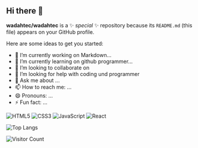 ## Hi there 👋


**wadahtec/wadahtec** is a ✨ _special_ ✨ repository because its `README.md` (this file) appears on your GitHub profile.

Here are some ideas to get you started:

- 🔭 I’m currently working on Markdown...
- 🌱 I’m currently learning on github programmer...
- 👯 I’m looking to collaborate on 
- 🤔 I’m looking for help with coding und programmer
- 💬 Ask me about ...
- 📫 How to reach me: ...
- 😄 Pronouns: ...
- ⚡ Fun fact: ...

![HTML5](https://img.shields.io/badge/-HTML5-E34F26?style=flat&logo=html5&logoColor=white)
![CSS3](https://img.shields.io/badge/-CSS3-1572B6?style=flat&logo=css3&logoColor=white)
![JavaScript](https://img.shields.io/badge/-JavaScript-F7DF1E?style=flat&logo=javascript&logoColor=black)
![React](https://img.shields.io/badge/-React-61DAFB?style=flat&logo=react&logoColor=black) 

![Top Langs](https://github-readme-stats.vercel.app/api/top-langs/?username=wadahtec&layout=compact)

![Visitor Count](https://profile-counter.glitch.me/wadahtec/count.svg)
